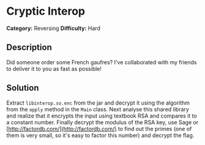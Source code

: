 # Cryptic Interop
**Category:** Reversing
**Difficulty:** Hard

## Description
Did someone order some French gaufres? I've collaborated with my friends to deliver it to you as fast as possible!

## Solution
Extract `libinterop.so.enc` from the jar and decrypt it using the algorithm from the `apply` method in the `Main` class. Next analyse this shared library and realize that it encrypts the input using textbook RSA and compares it to a constant number. Finally decrypt the modulus of the RSA key, use Sage or [http://factordb.com/](http://factordb.com/) to find out the primes (one of them is very small, so it's easy to factor this number) and decrypt the flag.
